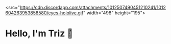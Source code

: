 <src="https://cdn.discordapp.com/attachments/1012507490451210241/1012604263953858580/eyes-hololive.gif" width="498" height="195">

# Hello, I'm Triz 👋 


